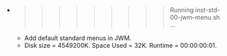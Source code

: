 * >>>>>>>>> Running inst-std-00-jwm-menu.sh ...
  * Add default standard menus in JWM.
  * Disk size = 4549200K. Space Used = 32K. Runtime = 00:00:00:01.
